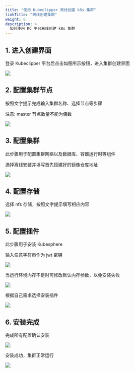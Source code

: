 ```yaml
---
title: "使用 Kubeclipper 离线创建 k8s 集群"
linkTitle: "离线创建集群"
weight: 6
description: >
  如何使用 KC 平台离线创建 k8s 集群
---
```


## 1. 进入创建界面

登录 Kubeclipper 平台后点击如图所示按钮，进入集群创建界面

![](/images/docs/cluster-begin.png)

## 2. 配置集群节点

按照文字提示完成输入集群名称、选择节点等步骤

注意: master 节点数量不能为偶数

![](/images/docs/cluster-node-config.png)

## 3. 配置集群

此步骤用于配置集群网络以及数据库、容器运行时等组件

选择离线安装并填写首先搭建好的镜像仓库地址

![](/images/docs/cluster-config.png)

## 4. 配置存储

选择 nfs 存储，按照文字提示填写相应内容

![](/images/docs/cluster-storage-config.png)

## 5. 配置插件

此步骤用于安装 Kubesphere

输入任意字符串作为 jwt 密钥

![](/images/docs/cluster-plugin-config-jwt.png)

当运行环境内存不足时可修改默认内存参数，以免安装失败

![](/images/docs/cluster-plugin-config-memory.png)

根据自己需求选择安装插件

![](/images/docs/cluster-plugin-install.png)

## 6. 安装完成

完成所有配置确认安装

![](/images/docs/cluster-finish.png)

安装成功，集群正常运行

![](/images/docs/cluster-success.png)


